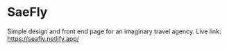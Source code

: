 # SaeFly
Simple design and front end page for an imaginary travel agency.
Live link:
https://seafly.netlify.app/
